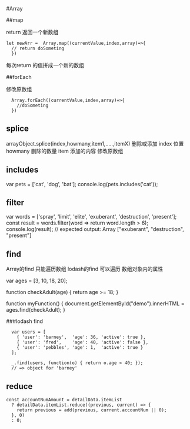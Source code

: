 
#Array

##map

return 返回一个新数组

```
let newArr =  Array.map((currentValue,index,array)=>{
  // return doSometing
  })
```
每次return 的值拼成一个新的数组


##forEach

修改原数组

```
  Array.forEach((currentValue,index,array)=>{
    //doSometing
  })
```

## splice
arrayObject.splice(index,howmany,item1,.....,itemX)
删除或添加 index 位置 howmany 删除的数量 item 添加的内容
修改原数组



## includes

var pets = ['cat', 'dog', 'bat'];
console.log(pets.includes('cat'));

##  filter

var words = ['spray', 'limit', 'elite', 'exuberant', 'destruction', 'present'];
const result = words.filter(word => return word.length > 6);
console.log(result);
// expected output: Array ["exuberant", "destruction", "present"]

## find

Array的find 只能遍历数组
lodash的find 可以遍历 数组对象内的属性

var ages = [3, 10, 18, 20];

function checkAdult(age) {
    return age >= 18;
}

function myFunction() {
    document.getElementById("demo").innerHTML = ages.find(checkAdult);
}



###lodash find

```
  var users = [
    { 'user': 'barney',  'age': 36, 'active': true },
    { 'user': 'fred',    'age': 40, 'active': false },
    { 'user': 'pebbles', 'age': 1,  'active': true }
  ];

  _.find(users, function(o) { return o.age < 40; });
  // => object for 'barney'
 ```
## reduce


```
const accountNumAmount = detailData.itemList
  ? detailData.itemList.reduce((previous, current) => {
    return previous = add(previous, current.accountNum || 0);
  }, 0)
  : 0;
```